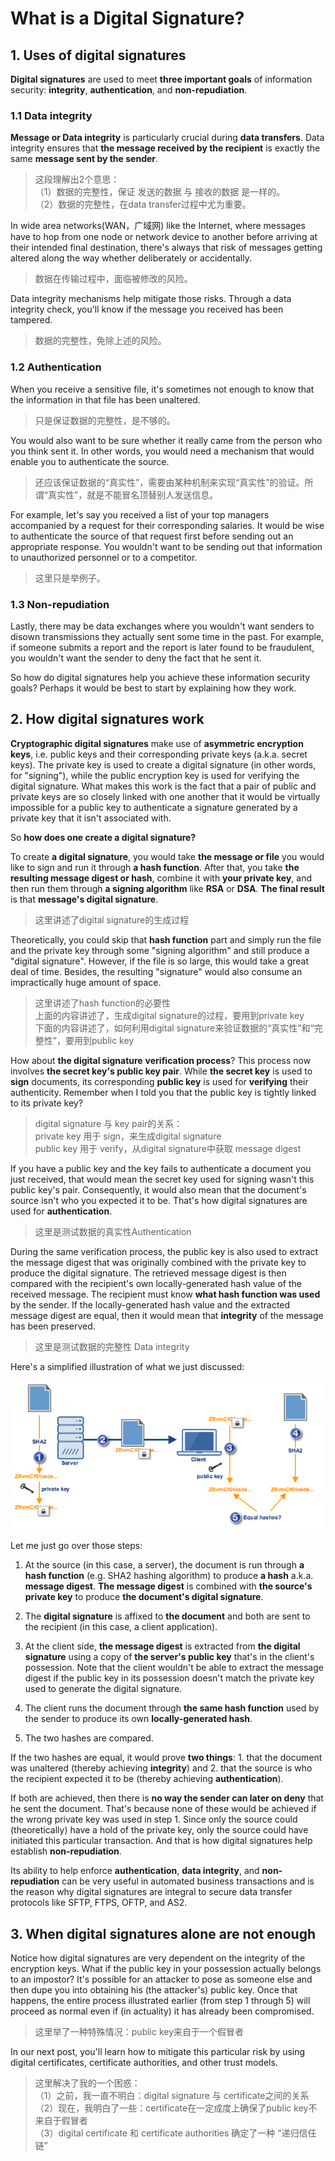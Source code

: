 # What is a Digital Signature?

## 1. Uses of digital signatures

**Digital signatures** are used to meet **three important goals** of information security: **integrity**, **authentication**, and **non-repudiation**. 

### 1.1 Data integrity

**Message or Data integrity** is particularly crucial during **data transfers**. Data integrity ensures that **the message received by the recipient** is exactly the same **message sent by the sender**. 

> 这段理解出2个意思：  
> （1）数据的完整性，保证 发送的数据 与 接收的数据 是一样的。  
> （2）数据的完整性，在data transfer过程中尤为重要。

In wide area networks(WAN，广域网) like the Internet, where messages have to hop from one node or network device to another before arriving at their intended final destination, there's always that risk of messages getting altered along the way whether deliberately or accidentally. 

> 数据在传输过程中，面临被修改的风险。

Data integrity mechanisms help mitigate those risks. Through a data integrity check, you'll know if the message you received has been tampered.

> 数据的完整性，免除上述的风险。

### 1.2 Authentication

When you receive a sensitive file, it's sometimes not enough to know that the information in that file has been unaltered. 

> 只是保证数据的完整性，是不够的。

You would also want to be sure whether it really came from the person who you think sent it. In other words, you would need a mechanism that would enable you to authenticate the source.

> 还应该保证数据的“真实性”，需要由某种机制来实现“真实性”的验证。所谓“真实性”，就是不能冒名顶替别人发送信息。

For example, let's say you received a list of your top managers accompanied by a request for their corresponding salaries. It would be wise to authenticate the source of that request first before sending out an appropriate response. You wouldn't want to be sending out that information to unauthorized personnel or to a competitor. 

> 这里只是举例子。

### 1.3 Non-repudiation

Lastly, there may be data exchanges where you wouldn't want senders to disown transmissions they actually sent some time in the past. For example, if someone submits a report and the report is later found to be fraudulent, you wouldn't want the sender to deny the fact that he sent it.

So how do digital signatures help you achieve these information security goals? Perhaps it would be best to start by explaining how they work.


## 2. How digital signatures work

**Cryptographic digital signatures** make use of **asymmetric encryption keys**, i.e. public keys and their corresponding private keys (a.k.a. secret keys). The private key is used to create a digital signature (in other words, for "signing"), while the public encryption key is used for verifying the digital signature. What makes this work is the fact that a pair of public and private keys are so closely linked with one another that it would be virtually impossible for a public key to authenticate a signature generated by a private key that it isn't associated with.

So **how does one create a digital signature?**

To create **a digital signature**, you would take **the message or file** you would like to sign and run it through **a hash function**. After that, you take **the resulting message digest or hash**, combine it with **your private key**, and then run them through **a signing algorithm** like **RSA** or **DSA**. **The final result** is that **message's digital signature**.  

> 这里讲述了digital signature的生成过程

Theoretically, you could skip that **hash function** part and simply run the file and the private key through some "signing algorithm" and still produce a "digital signature". However, if the file is so large, this would take a great deal of time. Besides, the resulting "signature" would also consume an impractically huge amount of space. 

> 这里讲述了hash function的必要性  
> 上面的内容讲述了，生成digital signature的过程，要用到private key  
> 下面的内容讲述了，如何利用digital signature来验证数据的“真实性”和“完整性”，要用到public key

How about **the digital signature** **verification process**? This process now involves **the secret key's public key pair**. While **the secret key** is used to **sign** documents, its corresponding **public key** is used for **verifying** their authenticity. Remember when I told you that the public key is tightly linked to its private key?

> digital signature 与 key pair的关系：  
> private key 用于 sign，来生成digital signature  
> public key 用于 verify，从digital signature中获取 message digest

If you have a public key and the key fails to authenticate a document you just received, that would mean the secret key used for signing wasn't this public key's pair. Consequently, it would also mean that the document's source isn't who you expected it to be. That's how digital signatures are used for **authentication**.

> 这里是测试数据的真实性Authentication

During the same verification process, the public key is also used to extract the message digest that was originally combined with the private key to produce the digital signature. The retrieved message digest is then compared with the recipient's own locally-generated hash value of the received message. The recipient must know **what hash function was used** by the sender. If the locally-generated hash value and the extracted message digest are equal, then it would mean that **integrity** of the message has been preserved. 

> 这里是测试数据的完整性 Data integrity

Here's a simplified illustration of what we just discussed:

![](images/hashing-digital-signature.png)


Let me just go over those steps:

1. At the source (in this case, a server), the document is run through **a hash function** (e.g. SHA2 hashing algorithm) to produce **a hash** a.k.a. **message digest**. **The message digest** is combined with **the source's private key** to produce **the document's digital signature**. 

2. The **digital signature** is affixed to **the document** and both are sent to the recipient (in this case, a client application). 

3. At the client side, **the message digest** is extracted from **the digital signature** using a copy of **the server's public key** that's in the client's possession. Note that the client wouldn't be able to extract the message digest if the public key in its possession doesn't match the private key used to generate the digital signature.

4. The client runs the document through **the same hash function** used by the sender to produce its own **locally-generated hash**.

5. The two hashes are compared. 

If the two hashes are equal, it would prove **two things**: 1. that the document was unaltered (thereby achieving **integrity**) and 2. that the source is who the recipient expected it to be (thereby achieving **authentication**). 

If both are achieved, then there is **no way the sender can later on deny** that he sent the document. That's because none of these would be achieved if the wrong private key was used in step 1. Since only the source could (theoretically) have a hold of the private key, only the source could have initiated this particular transaction. And that is how digital signatures help establish **non-repudiation**. 

Its ability to help enforce **authentication**, **data integrity**, and **non-repudiation** can be very useful in automated business transactions and is the reason why digital signatures are integral to secure data transfer protocols like SFTP, FTPS, OFTP, and AS2. 

## 3. When digital signatures alone are not enough

Notice how digital signatures are very dependent on the integrity of the encryption keys. What if the public key in your possession actually belongs to an impostor? It's possible for an attacker to pose as someone else and then dupe you into obtaining his (the attacker's) public key. Once that happens, the entire process illustrated earlier (from step 1 through 5) will proceed as normal even if (in actuality) it has already been compromised. 

> 这里举了一种特殊情况：public key来自于一个假冒者

In our next post, you'll learn how to mitigate this particular risk by using digital certificates, certificate authorities, and other trust models. 

> 这里解决了我的一个困惑：  
> （1）之前，我一直不明白：digital signature 与 certificate之间的关系  
> （2）现在，我明白了一些：certificate在一定成度上确保了public key不来自于假冒者  
> （3）digital certificate 和 certificate authorities 确定了一种 “递归信任链”
